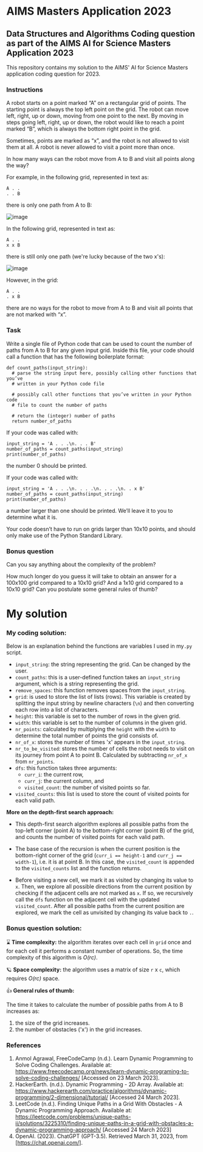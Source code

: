 # AIMS Masters Application 2023
## Data Structures and Algorithms Coding question as part of the AIMS AI for Science Masters Application 2023

This repository contains my solution to the AIMS' AI for Science Masters application coding question for 2023.

### Instructions

A robot starts on a point marked “A” on a rectangular grid of points. The starting point is always the top left point on the grid. The robot can move left, right, up or down, moving from one point to the next. By moving in steps going left, right, up or down, the robot would like to reach a point marked “B”, which is always the bottom right point in the grid.

Sometimes, points are marked as “x”, and the robot is not allowed to visit them at all. A robot is never allowed to visit a point more than once.

In how many ways can the robot move from A to B and visit all points along the way?

For example, in the following grid, represented in text as:
```
A . .
. . B
```
there is only one path from A to B:

![image](https://user-images.githubusercontent.com/56385852/229277441-a8eabe94-31fd-4d67-8e66-595bab987a09.png)

In the following grid, represented in text as:
```
A . .
x x B
```
there is still only one path (we're lucky because of the two x's):

![image](https://user-images.githubusercontent.com/56385852/229277460-c5762d4c-8cda-4836-99a1-193b8746f256.png)

However, in the grid:
```
A . .
. x B
```
there are no ways for the robot to move from A to B and visit all points that are not marked with “x”.

### Task 
Write a single file of Python code that can be used to count the number of paths from A to B for any given input grid. Inside this file, your code should call a function that has the following boilerplate format:
```
def count_paths(input_string):
  # parse the string input here, possibly calling other functions that you’ve
  # written in your Python code file

  # possibly call other functions that you’ve written in your Python code
  # file to count the number of paths

  # return the (integer) number of paths
  return number_of_paths
```

If your code was called with:
```
input_string = 'A . . .\n. . . B'
number_of_paths = count_paths(input_string)
print(number_of_paths)
```
the number 0 should be printed. 

If your code was called with:
```
input_string = 'A . . .\n. . . .\n. . . .\n. . x B'
number_of_paths = count_paths(input_string)
print(number_of_paths)
```
a number larger than one should be printed. We’ll leave it to you to determine what it is.

Your code doesn’t have to run on grids larger than 10x10 points, and should only make use of the Python Standard Library.

### Bonus question
Can you say anything about the complexity of the problem?

How much longer do you guess it will take to obtain an answer for a 100x100 grid compared to a 10x10 grid? And a 1x10 grid compared to a 10x10 grid? Can you postulate some general rules of thumb?

# My solution

### My coding solution:

Below is an explanation behind the functions are variables I used in my`.py` script. 

- `input_string`: the string representing the grid. Can be changed by the user. 
- `count_paths`: this is a user-defined function takes an `input_string` argument, which is a string representing the grid.
- `remove_spaces`: this function removes spaces from the `input_string`.
- `grid`: is used to store the list of lists (rows). This variable is created by splitting the input string by newline characters (`\n`) and then converting each row into a list of characters.
- `height`: this variable is set to the number of rows in the given grid.
- `width`: this variable is set to the number of columns in the given grid. 
- `nr_points`: calculated by multiplying the `height` with the `width` to determine the total number of points the grid consists of.
- `nr_of_x`: stores the number of times 'x' appears in the `input_string`.
- `nr_to_be_visited`: stores the number of cells the robot needs to visit on its journey from point A to point B. Calculated by subtracting `nr_of_x` from `nr_points`. 
- `dfs`: this function takes three arguments: 
  - `curr_i`: the current row,
  - `curr_j`: the current column, and
  - `visited_count`: the number of visited points so far. 
- `visited_counts`: this list is used to store the count of visited points for each valid path.

**More on the depth-first search approach:**

- This depth-first search algorithm explores all possible paths from the top-left corner (point A) to the bottom-right corner (point B) of the grid, and counts the number of visited points for each valid path.

- The base case of the recursion is when the current position is the bottom-right corner of the grid (`curr_i == height-1` and `curr_j == width-1`), i.e. it is at point B. In this case, the `visited_count` is appended to the `visited_counts` list and the function returns.

- Before visiting a new cell, we mark it as visited by changing its value to `x`. Then, we explore all possible directions from the current position by checking if the adjacent cells are not marked as `x`. If so, we recursively call the `dfs` function on the adjacent cell with the updated `visited_count`. After all possible paths from the current position are explored, we mark the cell as unvisited by changing its value back to `.`.

### Bonus question solution:

⌛ **Time complexity:** the algorithm iterates over each cell in `grid` once and for each cell it performs a constant number of operations. So, the time complexity of this algorithm is *O(rc)*.

🪐 **Space complexity:** the algorithm uses a matrix of size `r` x `c`, which requires *O(rc)* space.

👍 **General rules of thumb:**

The time it takes to calculate the number of possible paths from A to B increases as: 
1. the size of the grid increases.
2. the number of obstacles ('x') in the grid increases.

### References

1. Anmol Agrawal, FreeCodeCamp (n.d.). Learn Dynamic Programming to Solve Coding Challenges. Available at: https://www.freecodecamp.org/news/learn-dynamic-programing-to-solve-coding-challenges/ [Accessed on 23 March 2023].
2. HackerEarth. (n.d.). Dynamic Programming - 2D Array. Available at: https://www.hackerearth.com/practice/algorithms/dynamic-programming/2-dimensional/tutorial/ [Accessed 24 March 2023].
3. LeetCode (n.d.). Finding Unique Paths in a Grid With Obstacles - A Dynamic Programming Approach. Available at: https://leetcode.com/problems/unique-paths-ii/solutions/3225310/finding-unique-paths-in-a-grid-with-obstacles-a-dynamic-programming-approach/ [Accessed 24 March 2023]
4. OpenAI. (2023). ChatGPT (GPT-3.5). Retrieved March 31, 2023, from [https://chat.openai.com/].
